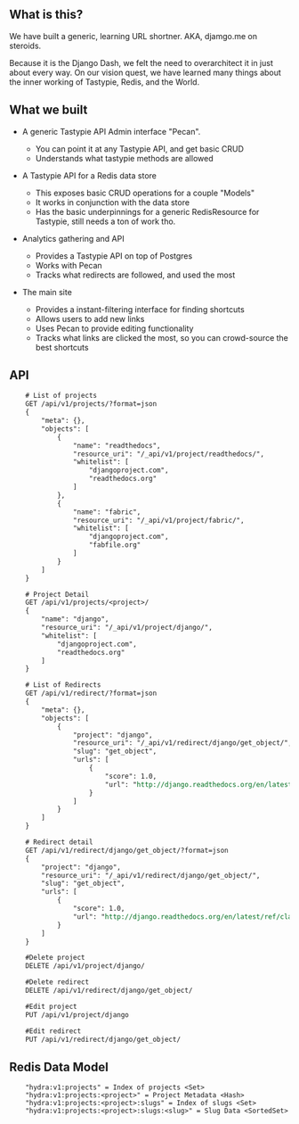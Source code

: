 What is this?
-------------

We have built a generic, learning URL shortner. AKA, djamgo.me on steroids.

Because it is the Django Dash, we felt the need to overarchitect it in just about every way. On our vision quest, we have learned many things about the inner working of Tastypie, Redis, and the World.

What we built
-------------

* A generic Tastypie API Admin interface "Pecan".
    * You can point it at any Tastypie API, and get basic CRUD
    * Understands what tastypie methods are allowed

* A Tastypie API for a Redis data store
    * This exposes basic CRUD operations for a couple "Models"
    * It works in conjunction with the data store
    * Has the basic underpinnings for a generic RedisResource for Tastypie, still needs a ton of work tho.

* Analytics gathering and API
    * Provides a Tastypie API on top of Postgres
    * Works with Pecan
    * Tracks what redirects are followed, and used the most

* The main site
    * Provides a instant-filtering interface for finding shortcuts
    * Allows users to add new links
    * Uses Pecan to provide editing functionality
    * Tracks what links are clicked the most, so you can crowd-source the best shortcuts




API
---

```rest
    # List of projects
    GET /api/v1/projects/?format=json
    {
        "meta": {},
        "objects": [
            {
                "name": "readthedocs",
                "resource_uri": "/_api/v1/project/readthedocs/",
                "whitelist": [
                    "djangoproject.com",
                    "readthedocs.org"
                ]
            },
            {
                "name": "fabric",
                "resource_uri": "/_api/v1/project/fabric/",
                "whitelist": [
                    "djangoproject.com",
                    "fabfile.org"
                ]
            }
        ]
    }

    # Project Detail
    GET /api/v1/projects/<project>/
    {
        "name": "django",
        "resource_uri": "/_api/v1/project/django/",
        "whitelist": [
            "djangoproject.com",
            "readthedocs.org"
        ]
    }

    # List of Redirects
    GET /api/v1/redirect/?format=json
    {
        "meta": {},
        "objects": [
            {
                "project": "django",
                "resource_uri": "/_api/v1/redirect/django/get_object/",
                "slug": "get_object",
                "urls": [
                    {
                        "score": 1.0,
                        "url": "http://django.readthedocs.org/en/latest/ref/class-based-views/mixins-single-object.html#django.views.generic.detail.SingleObjectMixin.get_object"
                    }
                ]
            }
        ]
    }

    # Redirect detail
    GET /api/v1/redirect/django/get_object/?format=json
    {
        "project": "django",
        "resource_uri": "/_api/v1/redirect/django/get_object/",
        "slug": "get_object",
        "urls": [
            {
                "score": 1.0,
                "url": "http://django.readthedocs.org/en/latest/ref/class-based-views/mixins-single-object.html#django.views.generic.detail.SingleObjectMixin.get_object"
            }
        ]
    }

    #Delete project
    DELETE /api/v1/project/django/

    #Delete redirect
    DELETE /api/v1/redirect/django/get_object/

    #Edit project
    PUT /api/v1/project/django

    #Edit redirect
    PUT /api/v1/redirect/django/get_object/

```


Redis Data Model
----------------

```
    "hydra:v1:projects" = Index of projects <Set>
    "hydra:v1:projects:<project>" = Project Metadata <Hash>
    "hydra:v1:projects:<project>:slugs" = Index of slugs <Set>
    "hydra:v1:projects:<project>:slugs:<slug>" = Slug Data <SortedSet>
```


```
